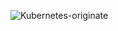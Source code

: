 ![Kubernetes-originate](https://github.com/user-attachments/assets/56cf4d09-6420-4f33-9ea5-2d4bf18d0b0a)
